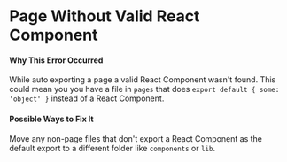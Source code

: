 # Page Without Valid React Component

#### Why This Error Occurred

While auto exporting a page a valid React Component wasn't found. This could mean you you have a file in `pages` that does `export default { some: 'object' }` instead of a React Component.

#### Possible Ways to Fix It

Move any non-page files that don't export a React Component as the default export to a different folder like `components` or `lib`.
